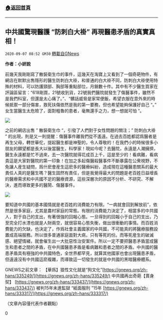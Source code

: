 ###  [:house:返回首頁](https://github.com/ourhimalayas/txt)
---

## 中共國驚現醫護 “防刺白大褂” 再現醫患矛盾的真實真相！
`2020-09-07 08:52 GM30` [轉載自GNews](https://gnews.org/zh-hant/339132/)

**作者：小妍說**

前幾天我剛剛寫了散裝衛生巾的事件，這幾天在淘寶上又看到了一個奇葩物件，有網店在默默出售隱形的醫生防刺白大褂，和普通的白大褂不同，防刺白大褂使用特殊的材料，可以防護頸部、胸部等重點部位，月銷數十件。其中有不少醫生買家在評論區留言：“618剛買，21號收到貨，22號我們醫院就發生了傷醫事件，雖然不是我們科室，但還是太心痛了。”、“髒話威脅是家常便飯，希望衣服在意外來的時候抵禦一部分傷害，救死扶傷依然是我的第一要務，但也希望能夠保護好自己 “。” 女生當醫生太危險了，面對粗魯的患者，毫無還手之力，想一想就可怕 “。

![](https://s3.amazonaws.com/gnews-media-offload/wp-content/uploads/2020/09/07084640/%E5%9B%BE%E7%89%871-6.png)

之前的網店出售 ” 散裝衛生巾 “，引發了人們對于女性問題的關注；” 防刺白大褂 ” 的出現，則是又一則提醒：傷醫事件離我們從不遙遠。在過去百姓都認爲醫者是再生父母，轉世華佗，提起醫生都是神聖的，令人尊敬的！在我們小的時候很多小朋友的願望都是長大以後當醫生，科學家！現如今呢？去醫院，永遠是人潮擁擠，醫生永遠都是忙不過來，去一次醫院就得花成百上千，這是至少的！看病難，看病貴這是大家對醫院的第一印象！在加之多起傷醫殺醫事件不斷暴露在公衆視野，不免讓人産生疑問，爲什麽會産生這麽多的醫療糾紛，造成現在這種醫患關系的最大責任人真的是醫生嗎？醫生固然有責任，但是我覺得最大的問題是老百姓日益增長的醫療需求和中共國不足的醫療資源，這些深層次的原因不分析、不研究、不解決，進而導致更多的醫鬧、傷醫事件。

![](https://s3.amazonaws.com/gnews-media-offload/wp-content/uploads/2020/09/07084728/%E5%9B%BE%E7%89%872-18.jpg)

要知道中共國的基本國情就是老百姓的消費能力有限。“一病就會回到解放前”，依然是很多家庭，尤其是農村家庭的常態。有限的消費能力決定了，相當多的中共國人，對于自己的支出，有著很強的回報心態。一旦得到的回報小于自己的支出，乃至完全打水漂也就是人財兩空，就很容易心態失衡，做出很衝動的事情。而百姓消費能力的欠缺，也決定了，作爲社會主義國家的中共國，不可能真的將醫療服務設置成高端服務。所以很多普通家庭面對大病，只有等死的份。而等死産生的破滅感、絕望情緒，就會催生出一大批惡性治安案件。所以一定不要把醫患矛盾當成醫生和患者之間的矛盾，在中共國醫患矛盾是看病難和患者之間的矛盾。中共國的醫患矛盾具有極強的中共國特色，全世界都罕見，就算其他國家也會出現醫患矛盾，但遠遠沒有中共國這麽複雜，而導致這一切發生的就是中共國的黑暗醫療體系。

GNEWS之前文章：
【華爲】狼性文化就是“狗文化”[https://gnews.org/zh-hans/335249/](https://gnews.org/zh-hans/335249/)
中共國再出奇葩【賣身契】 [https://gnews.org/zh-hans/333437/](https://gnews.org/zh-hans/333437/)
被判15年未進監獄 “紙面服刑 ”15年 [https://gnews.org/zh-hans/333317/](https://gnews.org/zh-hans/333317/)

（文章內容僅代表作者觀點）

0
